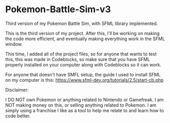 # Pokemon-Battle-Sim-v3
Third version of my Pokemon Battle Sim, with SFML library implemented.

This is the third version of my project. After this, I'll be working on making the code more efficient, and eventually making everything work in the SFML window.

This time, I added all of the project files, so for anyone that wants to test this, this was made in Codeblocks, so make sure that you have SFML properly 
installed on your computer along with Codeblocks so it can work.

For anyone that doesn't have SMFL setup, the guide I used to install SFML on my computer is this: https://www.sfml-dev.org/tutorials/2.5/start-cb.php

Disclaimer: 

I DO NOT own Pokemon or anything related to Nintendo or Gamefreak. I am NOT making money on this, or selling anything related to Pokemon. I am simply using 
a franchise I like as a tool to help me relate to and learn how to code better. 
